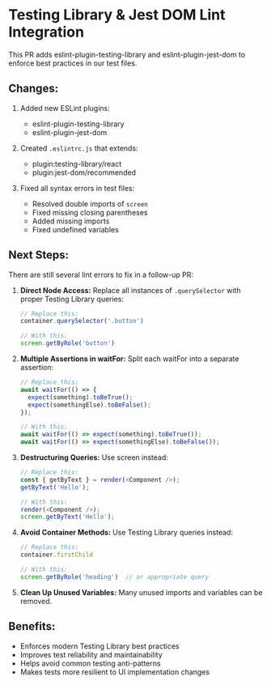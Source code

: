 # Testing Library & Jest DOM Lint Integration

This PR adds eslint-plugin-testing-library and eslint-plugin-jest-dom to enforce best practices in our test files.

## Changes:

1. Added new ESLint plugins:
   - eslint-plugin-testing-library
   - eslint-plugin-jest-dom

2. Created `.eslintrc.js` that extends:
   - plugin:testing-library/react
   - plugin:jest-dom/recommended

3. Fixed all syntax errors in test files:
   - Resolved double imports of `screen`
   - Fixed missing closing parentheses
   - Added missing imports
   - Fixed undefined variables

## Next Steps:

There are still several lint errors to fix in a follow-up PR:

1. **Direct Node Access:** Replace all instances of `.querySelector` with proper Testing Library queries:
   ```js
   // Replace this:
   container.querySelector('.button')
   
   // With this:
   screen.getByRole('button')
   ```

2. **Multiple Assertions in waitFor:** Split each waitFor into a separate assertion:
   ```js
   // Replace this:
   await waitFor(() => {
     expect(something).toBeTrue();
     expect(somethingElse).toBeFalse();
   });
   
   // With this:
   await waitFor(() => expect(something).toBeTrue());
   await waitFor(() => expect(somethingElse).toBeFalse());
   ```

3. **Destructuring Queries:** Use screen instead:
   ```js
   // Replace this:
   const { getByText } = render(<Component />);
   getByText('Hello');
   
   // With this:
   render(<Component />);
   screen.getByText('Hello');
   ```

4. **Avoid Container Methods:** Use Testing Library queries instead:
   ```js
   // Replace this:
   container.firstChild
   
   // With this:
   screen.getByRole('heading')  // or appropriate query
   ```

5. **Clean Up Unused Variables:** Many unused imports and variables can be removed.

## Benefits:

- Enforces modern Testing Library best practices
- Improves test reliability and maintainability
- Helps avoid common testing anti-patterns
- Makes tests more resilient to UI implementation changes
